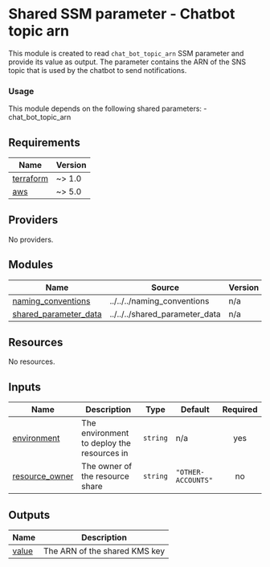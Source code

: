 # Shared SSM parameter - Chatbot topic arn

This module is created to read `chat_bot_topic_arn` SSM parameter and provide its value as output. The parameter contains the ARN of the SNS topic that is used by the chatbot to send notifications. 

### Usage
This module depends on the following shared parameters:
-chat_bot_topic_arn


<!-- BEGINNING OF PRE-COMMIT-TERRAFORM DOCS HOOK -->
## Requirements

| Name | Version |
|------|---------|
| <a name="requirement_terraform"></a> [terraform](#requirement\_terraform) | ~> 1.0 |
| <a name="requirement_aws"></a> [aws](#requirement\_aws) | ~> 5.0 |

## Providers

No providers.

## Modules

| Name | Source | Version |
|------|--------|---------|
| <a name="module_naming_conventions"></a> [naming\_conventions](#module\_naming\_conventions) | ../../../naming_conventions | n/a |
| <a name="module_shared_parameter_data"></a> [shared\_parameter\_data](#module\_shared\_parameter\_data) | ../../../shared_parameter_data | n/a |

## Resources

No resources.

## Inputs

| Name | Description | Type | Default | Required |
|------|-------------|------|---------|:--------:|
| <a name="input_environment"></a> [environment](#input\_environment) | The environment to deploy the resources in | `string` | n/a | yes |
| <a name="input_resource_owner"></a> [resource\_owner](#input\_resource\_owner) | The owner of the resource share | `string` | `"OTHER-ACCOUNTS"` | no |

## Outputs

| Name | Description |
|------|-------------|
| <a name="output_value"></a> [value](#output\_value) | The ARN of the shared KMS key |
<!-- END OF PRE-COMMIT-TERRAFORM DOCS HOOK -->